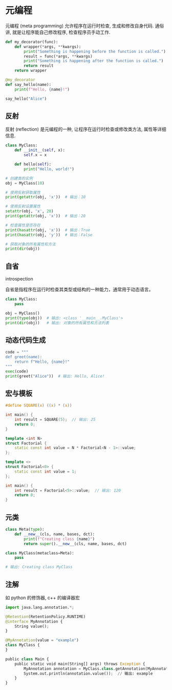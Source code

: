 # 元编程

元编程 (meta programming) 允许程序在运行时检查, 生成和修改自身代码. 通俗讲, 就是让程序能自己修改程序, 检查程序员手动工作.  

```python
def my_decorator(func):
    def wrapper(*args, **kwargs):
        print("Something is happening before the function is called.")
        result = func(*args, **kwargs)
        print("Something is happening after the function is called.")
        return result
    return wrapper

@my_decorator
def say_hello(name):
    print(f"Hello, {name}!")

say_hello("Alice")
```

## 反射

反射 (reflection) 是元编程的一种, 让程序在运行时检查或修改类方法, 属性等详细信息.

```python
class MyClass:
    def __init__(self, x):
        self.x = x

    def hello(self):
        print("Hello, world!")

# 创建类的实例
obj = MyClass(10)

# 使用反射获取属性
print(getattr(obj, 'x'))  # 输出：10

# 使用反射设置属性
setattr(obj, 'x', 20)
print(getattr(obj, 'x'))  # 输出：20

# 检查属性是否存在
print(hasattr(obj, 'x'))  # 输出：True
print(hasattr(obj, 'y'))  # 输出：False

# 获取对象的所有属性和方法
print(dir(obj))

```

## 自省

introspection

自省是指程序在运行时检查其类型或结构的一种能力，通常用于动态语言。

```python
class MyClass:
    pass

obj = MyClass()
print(type(obj))  # 输出: <class '__main__.MyClass'>
print(dir(obj))   # 输出: 对象的所有属性和方法列表

```

## 动态代码生成 

```python
code = """
def greet(name):
    return f"Hello, {name}!"
"""
exec(code)
print(greet("Alice"))  # 输出: Hello, Alice!
```

## 宏与模板

```c
#define SQUARE(x) ((x) * (x))

int main() {
    int result = SQUARE(5);  // 输出: 25
    return 0;
}
```

```cpp
template <int N>
struct Factorial {
    static const int value = N * Factorial<N - 1>::value;
};

template <>
struct Factorial<0> {
    static const int value = 1;
};

int main() {
    int result = Factorial<5>::value;  // 输出: 120
    return 0;
}
```

## 元类

```python
class Meta(type):
    def __new__(cls, name, bases, dct):
        print(f"Creating class {name}")
        return super().__new__(cls, name, bases, dct)

class MyClass(metaclass=Meta):
    pass

# 输出: Creating class MyClass

```

## 注解

如 python 的修饰器, c++ 的编译器宏

```python
import java.lang.annotation.*;

@Retention(RetentionPolicy.RUNTIME)
@interface MyAnnotation {
    String value();
}

@MyAnnotation(value = "example")
class MyClass {
}

public class Main {
    public static void main(String[] args) throws Exception {
        MyAnnotation annotation = MyClass.class.getAnnotation(MyAnnotation.class);
        System.out.println(annotation.value());  // 输出: example
    }
}

```


